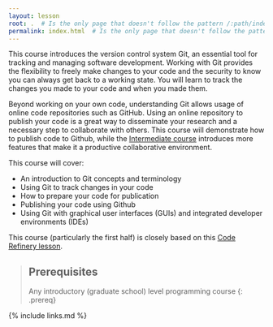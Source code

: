 ```yaml
---
layout: lesson
root: .  # Is the only page that doesn't follow the pattern /:path/index.html
permalink: index.html  # Is the only page that doesn't follow the pattern /:path/index.html
---
```


This course introduces the version control system Git, an essential tool for tracking and managing software development.
Working with Git provides the flexibility to freely make changes to your code and the security to know you can always get back to a working state.
You will learn to track the changes you made to your code and when you made them.

Beyond working on your own code, understanding Git allows usage of online code repositories such as GitHub.
Using an online repository to publish your code is a great way to disseminate your research and a necessary step to collaborate with others.
This course will demonstrate how to publish code to Github, while the [Intermediate course](TODO_LINK) introduces more features that make it a productive collaborative environment.

This course will cover:

* An introduction to Git concepts and terminology
* Using Git to track changes in your code
* How to prepare your code for publication
* Publishing your code using Github
* Using Git with graphical user interfaces (GUIs) and integrated developer environments (IDEs)

This course (particularly the first half) is closely based on this [Code
Refinery lesson](https://coderefinery.github.io/git-intro/).

> ## Prerequisites
>
> Any introductory (graduate school) level programming course
{: .prereq}

{% include links.md %}
